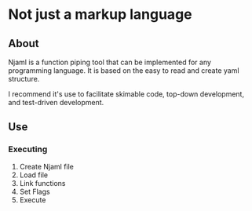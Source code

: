 # Not just a markup language

## About 
Njaml is a function piping tool that can be implemented for any programming language. It is based on the easy to read and create yaml structure. 

I recommend it's use to facilitate skimable code, top-down development, and test-driven development.

## Use

### Executing
1. Create Njaml file
2. Load file
3. Link functions
4. Set Flags
5. Execute


